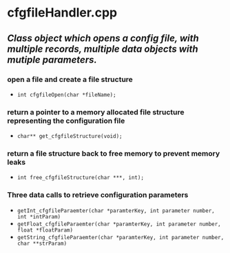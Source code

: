 # cfgfileHandler.cpp

## *Class object which opens a config file, with multiple records, multiple data objects with mutiple parameters.*

### open a file and create a file structure
- `int cfgfileOpen(char *fileName);`

### return a pointer to a memory allocated file structure representing the configuration file 
- `char** get_cfgfileStructure(void);`

### return a file structure back to free memory to prevent memory leaks
- `int free_cfgfileStructure(char ***, int);`

### Three data calls to retrieve configuration parameters
- `getInt_cfgfileParaemter(char *paramterKey, int parameter number, int *intParam)`
- `getFloat_cfgfileParaemter(char *paramterKey, int parameter number, float *floatParam)`
- `getString_cfgfileParaemter(char *paramterKey, int parameter number, char **strParam)`
 
